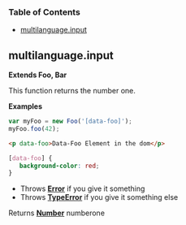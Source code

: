 <!-- Generated by documentation.js. Update this documentation by updating the source code. -->

### Table of Contents

-   [multilanguage.input](#multilanguageinput)

## multilanguage.input

**Extends Foo, Bar**

This function returns the number one.

**Examples**

```js
var myFoo = new Foo('[data-foo]');
myFoo.foo(42);
```

```html
<p data-foo>Data-Foo Element in the dom</p>
```

```css
[data-foo] {
   background-color: red;
}
```

-   Throws **[Error](https://developer.mozilla.org/en-US/docs/Web/JavaScript/Reference/Global_Objects/Error)** if you give it something
-   Throws **[TypeError](https://developer.mozilla.org/en-US/docs/Web/JavaScript/Reference/Global_Objects/TypeError)** if you give it something else

Returns **[Number](https://developer.mozilla.org/en-US/docs/Web/JavaScript/Reference/Global_Objects/Number)** numberone
